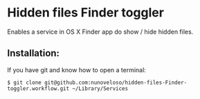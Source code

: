 Hidden files Finder toggler
===========================

Enables a service in OS X Finder app do show / hide hidden files.


## Installation:

If you have git and know how to open a terminal:
```
$ git clone git@github.com:nunoveloso/hidden-files-Finder-toggler.workflow.git ~/Library/Services
```
